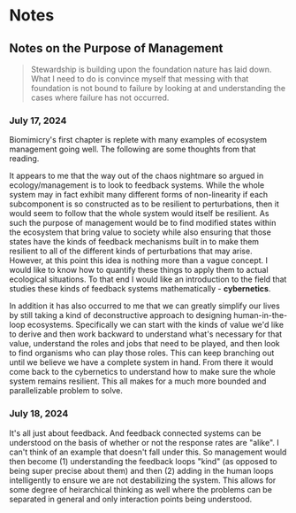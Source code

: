 # Notes

## Notes on the Purpose of Management

> Stewardship is building upon the foundation nature has laid down. What I need to do is convince myself that messing with that foundation is not bound to failure by looking at and understanding the cases where failure has not occurred. 

### July 17, 2024

Biomimicry's first chapter is replete with many examples of ecosystem management going well. The following are some thoughts
from that reading. 

It appears to me that the way out of the chaos nightmare so argued in ecology/management is to look to feedback systems. 
While the whole system may in fact exhibit many different forms of non-linearity if each subcomponent is so constructed
as to be resilient to perturbations, then it would seem to follow that the whole system would itself be resilient. As such
the purpose of management would be to find modified states within the ecosystem that bring value to society while also 
ensuring that those states have the kinds of feedback mechanisms built in to make them resilient to all of the different
kinds of perturbations that may arise. However, at this point this idea is nothing more than a vague concept. I would like
to know how to quantify these things to apply them to actual ecological situations. To that end I would like an introduction
to the field that studies these kinds of feedback systems mathematically - **cybernetics**. 

In addition it has also occurred to me that we can greatly simplify our lives by still taking a kind of deconstructive
approach to designing human-in-the-loop ecosystems. Specifically we can start with the kinds of value we'd like to derive
and then work backward to understand what's necessary for that value, understand the roles and jobs that need to be played,
and then look to find organisms who can play those roles. This can keep branching out until we believe we have a complete
system in hand. From there it would come back to the cybernetics to understand how to make sure the whole system remains
resilient. This all makes for a much more bounded and parallelizable problem to solve. 

### July 18, 2024

It's all just about feedback. And feedback connected systems can be understood on the basis of whether or not the response rates are "alike". I can't think of an example that doesn't fall under this. So management would then become (1) understanding the feedback loops "kind" (as opposed to being super precise about them) and then (2) adding in the human loops intelligently to ensure we are not destabilizing the system. This allows for some degree of heirarchical thinking as well where the problems can be separated in general and only interaction points being understood. 
